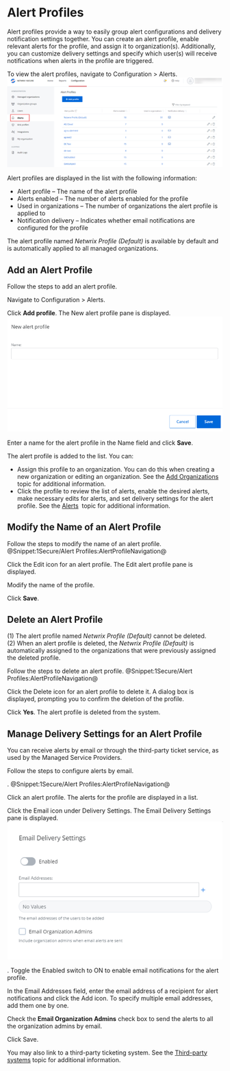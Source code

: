 # Alert Profiles

Alert profiles provide a way to easily group alert configurations and delivery notification settings together. You can create an alert profile, enable relevant alerts for the profile, and assign it to organization(s). Additionally, you can customize delivery settings and specify which user(s) will receive notifications when alerts in the profile are triggered.

To view the alert profiles, navigate to Configuration &gt; Alerts.![](../../../Resources/Images/1Secure/AlertsProfiles.png "Alert Profiles List")

Alert profiles are displayed in the list with the following information:

- Alert profile   – The name of the alert profile
- Alerts enabled  – The number of alerts enabled for the profile
- Used in organizations  – The number of organizations the alert profile is applied to
- Notification delivery  – Indicates whether email notifications are configured for the profile

The alert profile named *Netwrix Profile (Default)* is available by default and is automatically applied to all managed organizations.

## Add an Alert Profile 

Follow the steps to add an alert profile.

Navigate to Configuration &gt; Alerts. 

Click **Add profile**. The New alert profile pane is displayed.![](../../../Resources/Images/1Secure/AddAlertProfile.png "New Alert Profile pane")

Enter a name for the alert profile in the Name field and click **Save**. 

The alert profile is added to the list. You can:

- Assign this profile to an organization. You can do this when creating a new organization or editing an organization. See the [Add Organizations](../Organizations/AddOrganizations.md)  topic for additional information.
- Click the profile to review the list of alerts, enable the desired alerts, make necessary edits for alerts, and set delivery settings for the alert profile. See the [Alerts](/Admin/Alerts/Alerts.md)  topic for additional information.

## Modify the Name of an Alert Profile

Follow the steps to modify the name of an alert profile. @Snippet:1Secure/Alert Profiles:AlertProfileNavigation@

Click the Edit icon for an alert profile. The Edit alert profile pane is displayed.

Modify the name of the profile.

Click **Save**.

## Delete an Alert Profile

(1) The alert profile named *Netwrix Profile (Default)* cannot be deleted.   
(2) When  an alert profile is deleted, the *Netwrix Profile (Default)* is automatically assigned to the organizations that were previously assigned the deleted profile.

Follow the steps to delete an alert profile. @Snippet:1Secure/Alert Profiles:AlertProfileNavigation@

Click the Delete icon for an alert profile to delete it.  A dialog box is displayed, prompting you to confirm the deletion of the profile.

Click **Yes**. The alert profile is deleted from the system.

## Manage Delivery Settings for an Alert Profile 

You can receive alerts by email or through the third-party ticket service, as used by the Managed Service Providers.

Follow the steps to  configure alerts by email.

. @Snippet:1Secure/Alert Profiles:AlertProfileNavigation@

Click an alert profile. The alerts for the profile are displayed in a list.

Click the Email icon under Delivery Settings. The Email Delivery Settings pane is displayed.![](../../../Resources/Images/1Secure/AlertsEmailDelivery.png "Email Delivery Settings pane")

. Toggle the Enabled switch to ON to enable email notifications for the alert profile.

In the Email Addresses field, enter the email address of a recipient for alert notifications and click the Add icon. To specify multiple email addresses, add them one by one.

Check the **Email Organization Admins** check box to send the alerts to all the organization admins by email.

Click Save.

You may also link to a third-party ticketing system. See the [Third-party systems](../../Integration/README.md)  topic for additional information.